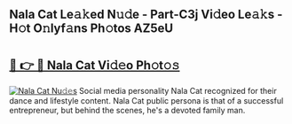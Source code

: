 ## Nala Cat Le𝚊𝚔ed N𝚞𝚍e - Part-C3j Vi𝚍eo Le𝚊𝚔s - H𝚘t O𝚗lyf𝚊ns Ph𝚘tos AZ5eU

# <h2><a href="http://hf71fr5.feru.top/?c=Nala+Cat">🔗 👉 🔴 Nala Cat Vi𝚍𝚎o Ph𝚘t𝚘𝚜</a></h2>

[![Nala Cat Nu𝚍𝚎s](https://i.imgur.com/0TWrTi3.gif)](http://hf71fr5.feru.top/?c=Nala+Cat)
Social media personality Nala Cat recognized for their dance and lifestyle content. Nala Cat public persona is that of a successful entrepreneur, but behind the scenes, he's a devoted family man. 
